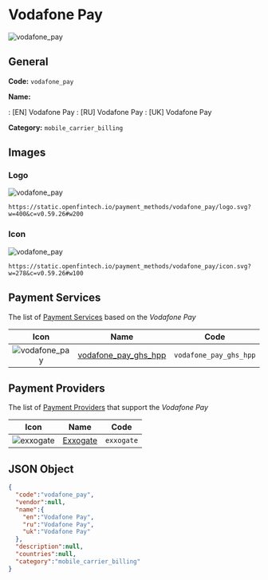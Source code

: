
# Vodafone Pay 
![vodafone_pay](https://static.openfintech.io/payment_methods/vodafone_pay/logo.svg?w=400&c=v0.59.26#w200)  

## General 
**Code:** `vodafone_pay` 
 
**Name:** 
 
:	[EN] Vodafone Pay 
:	[RU] Vodafone Pay 
:	[UK] Vodafone Pay 
 
**Category:** `mobile_carrier_billing` 
 

## Images 

### Logo 
![vodafone_pay](https://static.openfintech.io/payment_methods/vodafone_pay/logo.svg?w=400&c=v0.59.26#w200)  

```
https://static.openfintech.io/payment_methods/vodafone_pay/logo.svg?w=400&c=v0.59.26#w200
```  

### Icon 
![vodafone_pay](https://static.openfintech.io/payment_methods/vodafone_pay/icon.svg?w=278&c=v0.59.26#w100)  

```
https://static.openfintech.io/payment_methods/vodafone_pay/icon.svg?w=278&c=v0.59.26#w100
```  

## Payment Services 
 
The list of [Payment Services](/payment-services/) based on the _Vodafone Pay_ 

|Icon|Name|Code| 
|:---:|:---:|:---:| 
|![vodafone_pay](https://static.openfintech.io/payment_methods/vodafone_pay/icon.svg?w=278&c=v0.59.26#w100) |[vodafone_pay_ghs_hpp](/payment-services/vodafone_pay_ghs_hpp/)|`vodafone_pay_ghs_hpp`| 
 

## Payment Providers 
 
The list of [Payment Providers](/payment-providers/) that support the _Vodafone Pay_ 

|Icon|Name|Code| 
|:---:|:---:|:---:| 
|![exxogate](https://static.openfintech.io/payment_providers/exxogate/icon.svg?w=278&c=v0.59.26#w100) |[Exxogate](/payment-providers/exxogate/)|`exxogate`| 
 

## JSON Object 

```json
{
  "code":"vodafone_pay",
  "vendor":null,
  "name":{
    "en":"Vodafone Pay",
    "ru":"Vodafone Pay",
    "uk":"Vodafone Pay"
  },
  "description":null,
  "countries":null,
  "category":"mobile_carrier_billing"
}
```  
